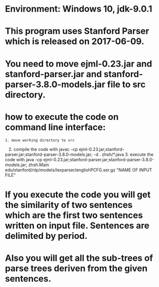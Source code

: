 ﻿# Environment: Windows 10, jdk-9.0.1
# This program uses Stanford Parser which is released on 2017-06-09.
# You need to move ejml-0.23.jar and stanford-parser.jar and stanford-parser-3.8.0-models.jar file to src directory.
# how to execute the code on command line interface:
    1. move working directory to src
    2. compile the code with javac -cp ejml-0.23.jar;stanford-parser.jar;stanford-parser-3.8.0-models.jar; -d . zhsh/*.java
    3. execute the code with java -cp ejml-0.23.jar;stanford-parser.jar;stanford-parser-3.8.0-models.jar; zhsh.Main edu/stanford/nlp/models/lexparser/englishPCFG.ser.gz "NAME OF INPUT FILE"
# If you execute the code you will get the similarity of two sentences which are the first two sentences written on input file. Sentences are delimited by period.
# Also you will get all the sub-trees of parse trees deriven from the given sentences.
